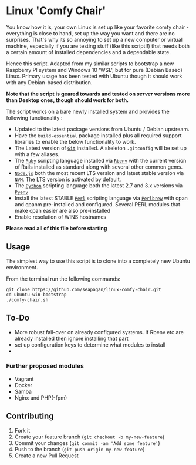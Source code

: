 # Linux 'Comfy Chair'

You know how it is, your own Linux is set up like your favorite comfy chair - everything is close to hand, set up the way you want and there are no surprises. That's why its so annoying to set up a new computer or virtual machine, especially if you are testing stuff (like this script!!) that needs both a certain amount of installed dependencies and a dependable state.

Hence this script. Adapted from my similar scripts to bootstrap a new Raspberry PI system and Windows 10 'WSL', but for pure (Debian Based) Linux. Primary usage has been tested with Ubuntu though it should work with any Debian-based distribution.

**Note that the script is geared towards and tested on _server_ versions more than Desktop ones, though should work for both.**

The script works on a bare newly installed system and provides the following functionality :

* Updated to the latest package versions from Ubuntu / Debian upstream.
* Have the `build-essential` package installed plus all required support libraries to enable the below functionality to work.
* The Latest version of [`Git`][git] installed. A skeleton `.gitconfig` will be set up with a few aliases.
* The [`Ruby`][ruby] scripting language installed via [`Rbenv`][rbenv] with the current version of Rails installed as standard along with several other common gems.
* [`Node.js`][node] both the most recent LTS version and latest stable version via [`NVM`][nvm]. The LTS version is activated by default.
* The [`Python`][python] scripting language both the latest 2.7 and 3.x versions via [`Pyenv`][pyenv]
* Install the latest STABLE [`Perl`][perl] scripting language via [`Perlbrew`][perlbrew] with cpan and cpanm pre-installed and configured. Several PERL modules that make cpan easier are also pre-installed
* Enable resolution of WINS hostnames

**Please read all of this file before starting**

## Usage
The simplest way to use this script is to clone into a completely new Ubuntu environment. 

From the terminal run the following commands:
```
git clone https://github.com/seapagan/linux-comfy-chair.git
cd ubuntu-win-bootstrap
./comfy-chair.sh
```


## To-Do

* More robust fall-over on already configured systems. If Rbenv etc are already installed then ignore installing that part
* set up configuration keys to determine what modules to install
* 


### Further proposed modules

* Vagrant
* Docker
* Samba
* Nginx and PHP(-fpm)

## Contributing

1. Fork it
2. Create your feature branch (`git checkout -b my-new-feature`)
3. Commit your changes (`git commit -am 'Add some feature'`)
4. Push to the branch (`git push origin my-new-feature`)
5. Create a new Pull Request

[sublime]: https://www.sublimetext.com/
[git]: https://git-scm.com
[ruby]: https://www.ruby-lang.org
[rbenv]: https://github.com/rbenv/rbenv
[node]: https://nodejs.org
[nvm]: https://github.com/creationix/nvm
[python]: https://www.python.org/
[pyenv]: https://github.com/pyenv/pyenv
[perl]: https://www.perl.org/
[perlbrew]: https://perlbrew.pl/

